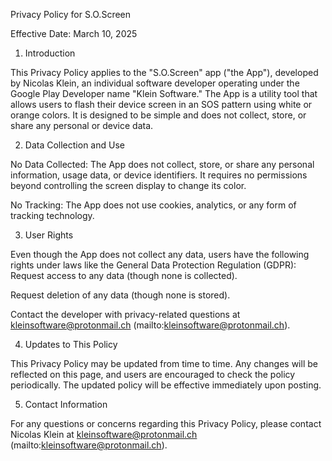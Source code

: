 Privacy Policy for S.O.Screen

Effective Date: March 10, 2025

1. Introduction
   
This Privacy Policy applies to the "S.O.Screen" app ("the App"), developed by Nicolas Klein, an individual software developer operating under the Google Play Developer name "Klein Software." The App is a utility tool that allows users to flash their device screen in an SOS pattern using white or orange colors. It is designed to be simple and does not collect, store, or share any personal or device data.

2. Data Collection and Use
   
No Data Collected: The App does not collect, store, or share any personal information, usage data, or device identifiers. It requires no permissions beyond controlling the screen display to change its color.

No Tracking: The App does not use cookies, analytics, or any form of tracking technology.

3. User Rights
   
Even though the App does not collect any data, users have the following rights under laws like the General Data Protection Regulation (GDPR):
Request access to any data (though none is collected).

Request deletion of any data (though none is stored).

Contact the developer with privacy-related questions at  kleinsoftware@protonmail.ch
(mailto:kleinsoftware@protonmail.ch).

4. Updates to This Policy
   
This Privacy Policy may be updated from time to time. Any changes will be reflected on this page, and users are encouraged to check the policy periodically. The updated policy will be effective immediately upon posting.

5. Contact Information
   
For any questions or concerns regarding this Privacy Policy, please contact Nicolas Klein at kleinsoftware@protonmail.ch
(mailto:kleinsoftware@protonmail.ch).
